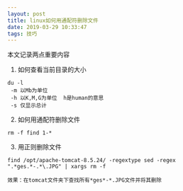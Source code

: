 ```yaml
---
layout: post
title: linux如何用通配符删除文件
date: 2019-03-29 10:33:47
tags: 技巧
---
```

本文记录两点重要内容
1. 如何查看当前目录的大小
```
du -l
 -m 以Mb为单位
 -h 以K,M,G为单位  h是human的意思
 -s 仅显示总计
```
2. 如何用通配符删除文件
```
rm -f find 1-*
```
3. 用正则删除文件
```
find /opt/apache-tomcat-8.5.24/ -regextype sed -regex ".*ges.*-.*\.JPG" | xargs rm -f

效果：在tomcat文件夹下查找所有*ges*-*.JPG文件并将其删除
```
